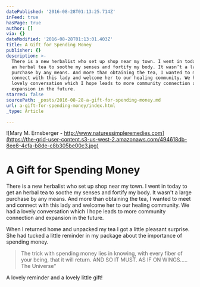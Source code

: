 ```yaml
---
datePublished: '2016-08-28T01:13:25.714Z'
inFeed: true
hasPage: true
author: []
via: {}
dateModified: '2016-08-28T01:13:01.403Z'
title: A Gift for Spending Money
publisher: {}
description: >-
  There is a new herbalist who set up shop near my town. I went in today to get
  an herbal tea to soothe my senses and fortify my body. It wasn’t a large
  purchase by any means. And more than obtaining the tea, I wanted to meet and
  connect with this lady and welcome her to our healing community. We had a
  lovely conversation which I hope leads to more community connection and
  expansion in the future.
starred: false
sourcePath: _posts/2016-08-28-a-gift-for-spending-money.md
url: a-gift-for-spending-money/index.html
_type: Article

---
```

![Mary M. Ernsberger - http://www.naturessimpleremedies.com](https://the-grid-user-content.s3-us-west-2.amazonaws.com/494618db-8ee8-4cfa-b8de-c8b305be00c3.jpg)

# A Gift for Spending Money

There is a new herbalist who set up shop near my town. I went in today to get an herbal tea to soothe my senses and fortify my body. It wasn't a large purchase by any means. And more than obtaining the tea, I wanted to meet and connect with this lady and welcome her to our healing community. We had a lovely conversation which I hope leads to more community connection and expansion in the future.

When I returned home and unpacked my tea I got a little pleasant surprise. She had tucked a little reminder in my package about the importance of spending money.

> The trick with spending money lies in knowing, with every fiber of your being, that it will return. AND SO IT MUST. AS IF ON WINGS..... The Universe"

A lovely reminder and a lovely little gift!